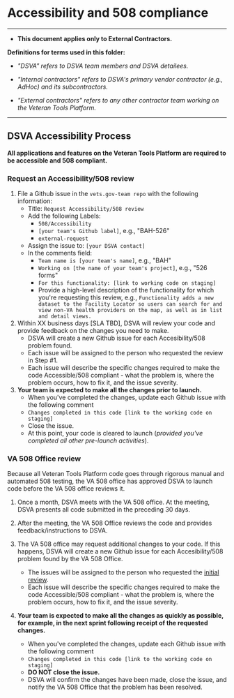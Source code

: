 # Accessibility and 508 compliance

<hr>

* **This document applies only to External Contractors.**

**Definitions for terms used in this folder:**

  * *"DSVA" refers to DSVA team members and DSVA detailees.*

  * *"Internal contractors" refers to DSVA's primary vendor contractor (e.g., AdHoc) and its subcontractors.*

  * *"External contractors" refers to any other contractor team working on the Veteran Tools Platform.*

<hr>


## DSVA Accessibility Process

**All applications and features on the Veteran Tools Platform are required to be accessible and 508 compliant.** 

### Request an Accessibility/508 review

1. File a Github issue in the ```vets.gov-team repo``` with the following information:
    * Title: ```Request Accessibility/508 review```
    * Add the following Labels: 
      * ```508/Accessibility```
      * ```[your team's Github label]```, e.g., "BAH-526"
      * ```external-request```
    * Assign the issue to: ```[your DSVA contact]```
    * In the comments field: 
      * ```Team name is [your team's name]```, e.g., "BAH"
      * ```Working on [the name of your team's project]```, e.g., "526 forms"
      * ```For this functionality: [link to working code on staging]``` 
      * Provide a high-level description of the functionality for which you're requesting this review, e.g., ```Functionality adds a new dataset to the Facility Locator so users can search for and view non-VA health providers on the map, as well as in list and detail views.```     
1. Within XX business days [SLA TBD], DSVA will review your code and provide feedback on the changes you need to make.
    *  DSVA will create a new Github issue for each Accesibility/508 problem found. 
    * Each issue will be assigned to the person who requested the review in Step #1. 
    * Each issue will describe the specific changes required to make the code Accessible/508 compliant - what the problem is, where the problem occurs, how to fix it, and the issue severity.
1. **Your team is expected to make all the changes prior to launch.**
    * When you've completed the changes, update each Github issue with the following comment
    * ```Changes completed in this code [link to the working code on staging]```
    * Close the issue.
    * At this point, your code is cleared to launch (*provided you've completed all other pre-launch activities*).


### VA 508 Office review

Because all Veteran Tools Platform code goes through rigorous manual and automated 508 testing, the VA 508 office has approved DSVA to launch code before the VA 508 office reviews it. 

1. Once a month, DSVA meets with the VA 508 office. At the meeting, DSVA presents all code submitted in the preceding 30 days.

1. After the meeting, the VA 508 Office reviews the code and provides feedback/instructions to DSVA.

1. The VA 508 office may request additional changes to your code. If this happens, DSVA will create a new Github issue for each Accesibility/508 problem found by the VA 508 Office.
    * The issues will be assigned to the person who requested the [initial review](#request-an-accessibility508-review).
    * Each issue will describe the specific changes required to make the code Accessible/508 compliant - what the problem is, where the problem occurs, how to fix it, and the issue severity. 

1. **Your team is expected to make all the changes as quickly as possible, for example, in the next sprint following receipt of the requested changes.**
    * When you've completed the changes, update each Github issue with the following comment
    * ```Changes completed in this code [link to the working code on staging]```
    * **DO NOT close the issue.**
    * DSVA will confirm the changes have been made, close the issue, and notify the VA 508 Office that the problem has been resolved.